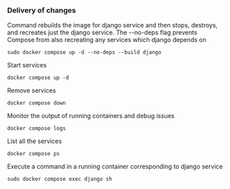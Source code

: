 ### Delivery of changes

Command rebuilds the image for django service and then stops, destroys, 
and recreates just the django service. The --no-deps flag prevents Compose 
from also recreating any services which django depends on
```shell
sudo docker compose up -d --no-deps --build django
```
Start services
```shell
docker compose up -d
```
Remove services
```shell
docker compose down
```
Monitor the output of running containers and debug issues
```shell
docker compose logs
```
List all the services
```shell
docker compose ps
```
Execute a command in a running container corresponding to django service
```shell
sudo docker compose exec django sh
```